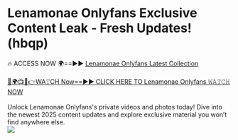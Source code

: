 # Lenamonae Onlyfans Exclusive Content Leak - Fresh Updates! (hbqp)

🔥 ACCESS NOW 🌍==►► <a href="https://tinyurl.com/kvy9nzfs" rel="nofollow">Lenamonae Onlyfans Latest Collection</a>
<br><br>
[🔴🌍📺📱👉WA𝚃CH Now==►► CLICK HERE TO Lenamonae Onlyfans 𝚆𝙰𝚃𝙲𝙷 NOW](https://tinyurl.com/kvy9nzfs)
<br><br>
Unlock Lenamonae Onlyfans's private videos and photos today! Dive into the newest 2025 content updates and explore exclusive material you won’t find anywhere else.
<br>
<a href="https://tinyurl.com/kvy9nzfs" rel="nofollow" data-target="animated-image.originalLink"><img src="https://camo.githubusercontent.com/8a4f000d20f83aca3bf7ec5f350d767afa0574a8a352519fd8cfa583a6f93a33/68747470733a2f2f692e696d6775722e636f6d2f644a486b345a712e676966" data-canonical-src="https://i.imgur.com/dJHk4Zq.gif" style="max-width: 100%; display: inline-block;" data-target="animated-image.originalImage"></a>
<br>

